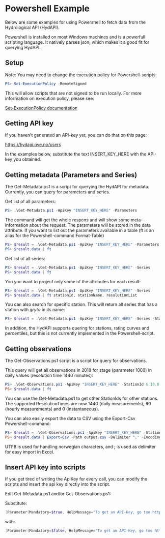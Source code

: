 # Powershell Example

Below are some examples for using Powershell to fetch data from the Hydrological API (HydAPI).

Powershell is installed on most Windows machines and is a powerfull scripting language. It natively parses json, which makes it a good fit for querying HydAPI.

## Setup
Note: You may need to change the execution policy for Powershell-scripts:

```powershell
PS> Set-ExecutionPolicy -RemoteSigned
```

This will allow scripts that are not signed to be run locally. For more information on execution policy, please see:

[Set-ExecutionPolicy documentation](https://docs.microsoft.com/en-us/powershell/module/microsoft.powershell.security/set-executionpolicy?view=powershell-6)


## Getting API key 
If you haven't generated an API-key yet, you can do that on this page:

https://hydapi.nve.no/users

In the examples below, substitute the text INSERT_KEY_HERE with the API-key you obtained. 

## Getting metadata (Parameters and Series)

The Get-Metadata.ps1 is a script for querying the HydAPI for metadata. Currently, you can query for parameters and series. 

Get list of all parameters:

```powershell
PS> .\Get-Metadata.ps1 -ApiKey "INSERT_KEY_HERE" -Parameters
```
The command will get the whole respons and will show some meta-information about the request. The parameters will be stored in the data attribute. If you want to list out the parameters available in a table (ft is an alias for the Powershell-command Format-Table)

```powershell
PS> $result = .\Get-Metadata.ps1 -ApiKey "INSERT_KEY_HERE" -Parameters
PS> $result.data | ft
```

Get list of all series:

```powershell
PS> $result = .\Get-Metadata.ps1 -ApiKey "INSERT_KEY_HERE" -Series
PS> $result.data | ft
```

You you want to project only some of the attributes for each result:

```powershell
PS> $result = .\Get-Metadata.ps1 -ApiKey "INSERT_KEY_HERE" -Series
PS> $result.data | ft stationId, stationName, resolutionList
```

You can also search for specific station. This will return all series that has a station with _gryta_ in its name:

```powershell
PS> $result = .\Get-Metadata.ps1 -ApiKey "INSERT_KEY_HERE" -Series -StationName "gryta"
```

In addition, the HydAPI supports quering for stations, rating curves and percentiles, but this is not currently implemented in the Powershell-script.

## Getting observations

The Get-Observations.ps1 script is a script for query for observations. 

This query will get all observations in 2018 for stage (parameter 1000) in daily values (resolution time 1440 minutes):

```powershell
PS> .\Get-Observations.ps1 -ApiKey "INSERT_KEY_HERE" -StationId 6.10.0 -Parameter 1000 -ResolutionTime 1440 -From 2018-01-01 -To 2018-12-31
PS> $result.data | ft
```

You can use the Get-Metadata.ps1 to get other StationIds for other stations. The supported ResolutionTimes are now 1440 (daily measurements), 60 (hourly measurements) and 0 (instantaneous).


You can also easily export the data to CSV using the Export-Csv Powershell-command: 

```powershell
PS> $result = .\Get-Observations.ps1 -ApiKey "INSERT_KEY_HERE" -StationId 6.10.0 -Parameter 1000 -ResolutionTime 1440 -From 2018-01-01 -To 2018-12-31
PS> $result.data | Export-Csv -Path output.csv -Delimiter ";" -Encoding UTF8
```

UTF8 is used for handling norwegian characters, and ; is used as delimiter for easy import in Excel.

## Insert API key into scripts
If you get tired of writing the ApiKey for every call, you can modify the scripts and insert the api key directly into the script.

Edit Get-Metadata.ps1 and/or Get-Observations.ps1:

Substitute:
```powershell
[Parameter(Mandatory=$true, HelpMessage="To get an API-Key, go too https://hydapi.nve.no/users")][string] $ApiKey,
```

with:
```powershell
[Parameter(Mandatory=$false, HelpMessage="To get an API-Key, go too https://hydapi.nve.no/users")][string] $ApiKey="INSERT_KEY_HERE",
```
